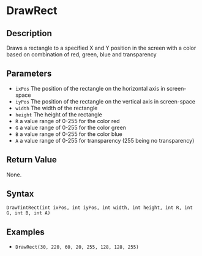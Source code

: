 # DrawRect

## Description
Draws a rectangle to a specified X and Y position in the screen with a color based on combination of red, green, blue and transparency

## Parameters
- `ixPos`
The position of the rectangle on the horizontal axis in screen-space
- `iyPos`
The position of the rectangle on the vertical axis in screen-space
- `width`
The width of the rectangle
- `height`
The height of the rectangle
- `R`
a value range of 0-255 for the color red
- `G`
a value range of 0-255 for the color green
- `B`
a value range of 0-255 for the color blue
- `A`
a value range of 0-255 for transparency (255 being no transparency)

## Return Value
None.

## Syntax
```DrawTintRect(int ixPos, int iyPos, int width, int height, int R, int G, int B, int A)```

## Examples
- ```DrawRect(30, 220, 60, 20, 255, 128, 128, 255)```